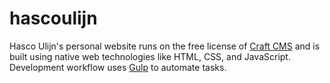 # hascoulijn
 
Hasco Ulijn's personal website runs on the free license of [Craft CMS](https://craftcms.com) and is built using native web technologies like HTML, CSS, and JavaScript. Development workflow uses [Gulp](https://gulpjs.com) to automate tasks.